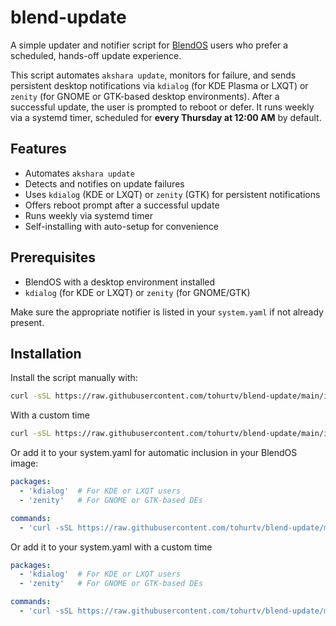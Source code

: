 # blend-update

A simple updater and notifier script for [BlendOS](https://blendos.co/) users who prefer a scheduled, hands-off update experience.

This script automates `akshara update`, monitors for failure, and sends persistent desktop notifications via `kdialog` (for KDE Plasma or LXQT) or `zenity` (for GNOME or GTK-based desktop environments). After a successful update, the user is prompted to reboot or defer. It runs weekly via a systemd timer, scheduled for **every Thursday at 12:00 AM** by default.

## Features

- Automates `akshara update`
- Detects and notifies on update failures
- Uses `kdialog` (KDE or LXQT) or `zenity` (GTK) for persistent notifications
- Offers reboot prompt after a successful update
- Runs weekly via systemd timer
- Self-installing with auto-setup for convenience

## Prerequisites

- BlendOS with a desktop environment installed
- `kdialog` (for KDE or LXQT) or `zenity` (for GNOME/GTK)

Make sure the appropriate notifier is listed in your `system.yaml` if not already present.

## Installation

Install the script manually with:

```bash
curl -sSL https://raw.githubusercontent.com/tohurtv/blend-update/main/install.sh | bash
```
With a custom time

```bash
curl -sSL https://raw.githubusercontent.com/tohurtv/blend-update/main/install.sh | bash -s -- "Mon,Fri 12:00"
```
Or add it to your system.yaml for automatic inclusion in your BlendOS image:

```yaml
packages:
  - 'kdialog'  # For KDE or LXQT users
  - 'zenity'   # For GNOME or GTK-based DEs

commands:
  - 'curl -sSL https://raw.githubusercontent.com/tohurtv/blend-update/main/install.sh | bash'
```
 Or add it to your system.yaml with a custom time
```yaml
packages:
  - 'kdialog'  # For KDE or LXQT users
  - 'zenity'   # For GNOME or GTK-based DEs

commands:
  - 'curl -sSL https://raw.githubusercontent.com/tohurtv/blend-update/main/install.sh | bash -s -- "Mon,Fri 12:00"'
```

